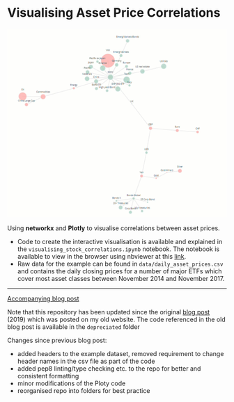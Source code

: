 # Visualising Asset Price Correlations

![gif](./assets/stock_correlations_gif.gif)

Using __networkx__ and __Plotly__ to visualise correlations between asset prices.

- Code to create the interactive visualisation is available and explained in the `visualising_stock_correlations.ipynb` notebook. The notebook is available to view in the browser using nbviewer at this [link](https://nbviewer.jupyter.org/github/julian-west/asset_price_correlations/blob/master/visualising_stock_correlations.ipynb).
- Raw data for the example can be found in `data/daily_asset_prices.csv` and contains the daily closing prices for a number of major ETFs which cover most asset classes between November 2014 and November 2017.

---

[Accompanying blog post](https://engineeringfordatascience.com/posts/visualising_asset_price_correlations/)

Note that this repository has been updated since the original [blog post](https://julian-west.github.io/blog/visualising-asset-price-correlations/) (2019) which was posted on my old website. The code referenced in the old blog post is available in the `depreciated` folder

Changes since previous blog post:
- added headers to the example dataset, removed requirement to change header names in the csv file as part of the code
- added pep8 linting/type checking etc. to the repo for better and consistent formatting
- minor modifications of the Ploty code
- reorganised repo into folders for best practice
